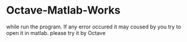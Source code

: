 # Octave-Matlab-Works

while run the program. If any error occured it may coused by you try to open it in matlab.
please try it by Octave
